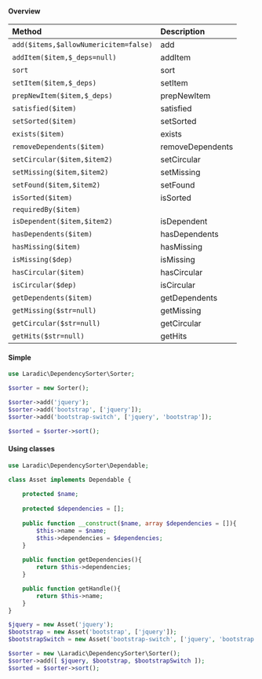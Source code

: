 <!---
title: Dependency Sorting 
author: Robin Radic
-->

#### Overview
| Method | Description |
|:-------|:------------|
| `add($items,$allowNumericitem=false)` | add |
| `addItem($item,$_deps=null)` | addItem |
| `sort` | sort |
| `setItem($item,$_deps)` | setItem |
| `prepNewItem($item,$_deps)` | prepNewItem |
| `satisfied($item)` | satisfied |
| `setSorted($item)` | setSorted |
| `exists($item)` | exists |
| `removeDependents($item)` | removeDependents |
| `setCircular($item,$item2)` | setCircular |
| `setMissing($item,$item2)` | setMissing |
| `setFound($item,$item2)` | setFound |
| `isSorted($item)` | isSorted |
| `requiredBy($item)` |  |
| `isDependent($item,$item2)` | isDependent |
| `hasDependents($item)` | hasDependents |
| `hasMissing($item)` | hasMissing |
| `isMissing($dep)` | isMissing |
| `hasCircular($item)` | hasCircular |
| `isCircular($dep)` | isCircular |
| `getDependents($item)` | getDependents |
| `getMissing($str=null)` | getMissing |
| `getCircular($str=null)` | getCircular |
| `getHits($str=null)` | getHits |



#### Simple
```php
use Laradic\DependencySorter\Sorter;

$sorter = new Sorter();

$sorter->add('jquery');
$sorter->add('bootstrap', ['jquery']);
$sorter->add('bootstrap-switch', ['jquery', 'bootstrap']);

$sorted = $sorter->sort();
```

#### Using classes
```php
use Laradic\DependencySorter\Dependable;

class Asset implements Dependable {
    
    protected $name;
    
    protected $dependencies = [];
    
    public function __construct($name, array $dependencies = []){
        $this->name = $name;
        $this->dependencies = $dependencies;
    }
    
    public function getDependencies(){
        return $this->dependencies;
    }

    public function getHandle(){
        return $this->name;
    }
}
```

```php
$jquery = new Asset('jquery');
$bootstrap = new Asset('bootstrap', ['jquery']);
$bootstrapSwitch = new Asset('bootstrap-switch', ['jquery', 'bootstrap']);

$sorter = new \Laradic\DependencySorter\Sorter();
$sorter->add([ $jquery, $bootstrap, $bootstrapSwitch ]);
$sorted = $sorter->sort();
```
